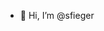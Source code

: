 - 👋 Hi, I’m @sfieger

<!---
sfieger/sfieger is a ✨ special ✨ repository because its `README.md` (this file) appears on your GitHub profile.
You can click the Preview link to take a look at your changes.
--->
